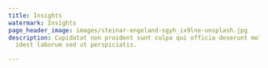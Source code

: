 ```yaml
---
title: Insights
watermark: Insights
page_header_image: images/steinar-engeland-sgyh_ix9lne-unsplash.jpg
description: Cupidatat non proident sunt culpa qui officia deserunt mollit <br> anim
  idest laborum sed ut perspiciatis.

---
```

